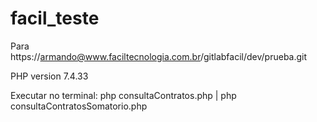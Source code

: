 # facil_teste
Para https://armando@www.faciltecnologia.com.br/gitlabfacil/dev/prueba.git

PHP version 7.4.33

Executar no terminal: php consultaContratos.php | php consultaContratosSomatorio.php

